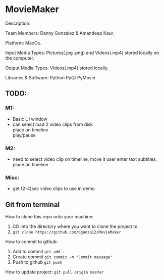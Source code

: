 # MovieMaker

Description:

Team Members:         Danny Gonzalez & Amandeep Kaur.

Platform:             MacOs.

Input Media Types:    Pictures(.jpg .png) and Videos(.mp4) stored locally on the computer.

Output Media Types:   Videos(.mp4) stored locally.

Libraries & Software: Python
                      PyQt
                      PyMovie

## TODO:
### M1:
* Basic UI window
* can select load 2 video clips from disk  
 place on timeline  
 play/pause  
### M2:
* need to select video clip on timeline, move it
user enter text subtitles, place on timeline
### Misc:
* get (2-4)sec video clips to use in demo

## Git from terminal

How to clone this repo onto your machine:
1. CD into the directory where you want to clone the project to
2. ```git clone https://github.com/dgonza12/MovieMaker```

How to commit to github:
1. Add to commit ```git add .```
2. Create commit ```git commit -m "Commit message"```
3. Push to github ```git push```

How to update project:
```git pull origin master```

